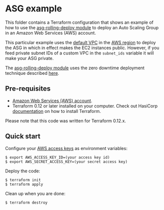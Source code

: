 # ASG example

This folder contains a Terraform configuration that shows an example of how to use the [asg-rolling-deploy module](../../modules/cluster/asg-rolling-deploy) to deploy an Auto Scaling Group in an Amazon Web Services (AWS) account.

This particular example uses the [default VPC](https://docs.aws.amazon.com/vpc/latest/userguide/default-vpc.html) in the [AWS region](https://aws.amazon.com/about-aws/global-infrastructure/regions_az/) to deploy the ASG in which in effect makes the EC2 instances public. However, if you feed private subnet IDs of a custom VPC in the `subnet_ids` variable it will make your ASG private.

The [asg-rolling-deploy module](../../modules/cluster/asg-rolling-deploy) uses the zero downtime deployment technique described [here](https://groups.google.com/g/terraform-tool/c/7Gdhv1OAc80/m/iNQ93riiLwAJ?pli=1).

## Pre-requisites

* [Amazon Web Services (AWS) account](http://aws.amazon.com/).
* Terraform 0.12 or later installed on your computer. Check out HasiCorp [documentation](https://learn.hashicorp.com/terraform/azure/install) on how to install Terraform.

Please note that this code was written for Terraform 0.12.x.

## Quick start

Configure your [AWS access 
keys](http://docs.aws.amazon.com/general/latest/gr/aws-sec-cred-types.html#access-keys-and-secret-access-keys) as 
environment variables:

```
$ export AWS_ACCESS_KEY_ID=(your access key id)
$ export AWS_SECRET_ACCESS_KEY=(your secret access key)
```

Deploy the code:

```
$ terraform init
$ terraform apply
```

Clean up when you are done:

```
$ terraform destroy
```